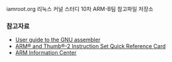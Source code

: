 iamroot.org 리눅스 커널 스터디 10차 ARM-B팀 참고파일 저장소

### 참고자료
  * [User guide to the GNU assembler](http://sourceware.org/binutils/docs/as/)
  * [ARM® and Thumb®-2 Instruction Set Quick Reference Card](http://infocenter.arm.com/help/topic/com.arm.doc.qrc0001l/QRC0001_UAL.pdf)
  * [ARM Information Center](http://infocenter.arm.com/help/index.jsp)
